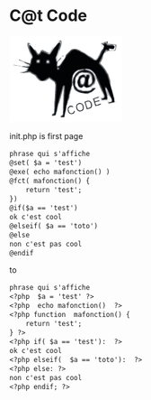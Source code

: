 # C@t Code
<img src='logo_.png' /><br/>


init.php is first page  

	phrase qui s'affiche
	@set( $a = 'test')
	@exe( echo mafonction() )
	@fct( mafonction() { 
		return 'test';
	})
	@if($a == 'test')
	ok c'est cool
	@elseif( $a == 'toto')
	@else
	non c'est pas cool
	@endif
  
  to 
```
phrase qui s'affiche
<?php  $a = 'test' ?>
<?php  echo mafonction()  ?>
<?php function  mafonction() { 
	return 'test';
} ?>
<?php if( $a == 'test'):  ?>
ok c'est cool
<?php elseif(  $a == 'toto'):  ?>
<?php else: ?>
non c'est pas cool
<?php endif; ?>
